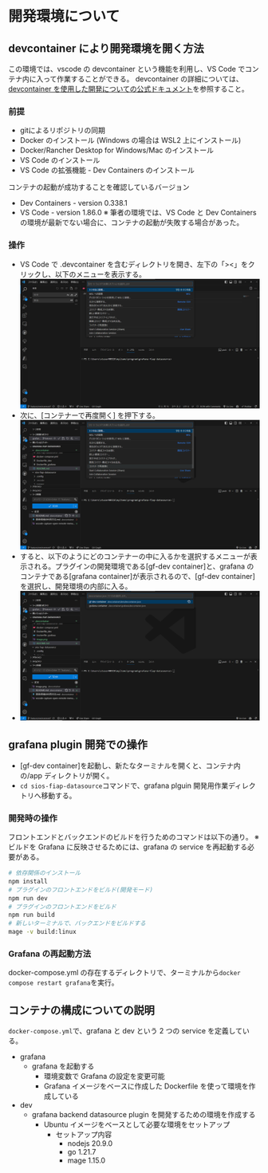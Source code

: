 # 開発環境について

## devcontainer により開発環境を開く方法

この環境では、vscode の devcontainer という機能を利用し、VS Code でコンテナ内に入って作業することができる。
devcontainer の詳細については、[devcontainer を使用した開発についての公式ドキュメント](https://code.visualstudio.com/docs/devcontainers/containers)を参照すること。

### 前提
- gitによるリポジトリの同期
- Docker のインストール (Windows の場合は WSL2 上にインストール)
- Docker/Rancher Desktop for Windows/Mac のインストール
- VS Code のインストール
- VS Code の拡張機能 - Dev Containers のインストール

コンテナの起動が成功することを確認しているバージョン

- Dev Containers - version 0.338.1
- VS Code - version 1.86.0
  ※ 筆者の環境では、VS Code と Dev Containers の環境が最新でない場合に、コンテナの起動が失敗する場合があった。

### 操作

- VS Code で .devcontainer を含むディレクトリを開き、左下の「><」をクリックし、以下のメニューを表示する。
  ![リモートコンテナに接続するメニューを開く様子のキャプチャ](./images/vscode-capture-open-remote-menu.png)
- 次に、[コンテナーで再度開く] を押下する。
  ![コンテナで再度開く](./images/image.png)
- すると、以下のようにどのコンテナーの中に入るかを選択するメニューが表示される。プラグインの開発環境である[gf-dev container]と、grafana のコンテナである[grafana container]が表示されるので、[gf-dev container]を選択し、開発環境の内部に入る。
- ![コンテナの選択](./images/image-1.png)

## grafana plugin 開発での操作

- [gf-dev container]を起動し、新たなターミナルを開くと、コンテナ内の/app ディレクトリが開く。
- `cd sios-fiap-datasource`コマンドで、grafana plguin 開発用作業ディレクトリへ移動する。

### 開発時の操作

フロントエンドとバックエンドのビルドを行うためのコマンドは以下の通り。
※ビルドを Grafana に反映させるためには、grafana の service を再起動する必要がある。

```bash
# 依存関係のインストール
npm install
# プラグインのフロントエンドをビルド(開発モード)
npm run dev
# プラグインのフロントエンドをビルド
npm run build
# 新しいターミナルで、バックエンドをビルドする
mage -v build:linux
```

### Grafana の再起動方法

docker-compose.yml の存在するディレクトリで、ターミナルから`docker compose restart grafana`を実行。

## コンテナの構成についての説明

`docker-compose.yml`で、grafana と dev という 2 つの service を定義している。

- grafana
  - grafana を起動する
    - 環境変数で Grafana の設定を変更可能
    - Grafana イメージをベースに作成した Dockerfile を使って環境を作成している
- dev
  - grafana backend datasource plugin を開発するための環境を作成する
    - Ubuntu イメージをベースとして必要な環境をセットアップ
      - セットアップ内容
        - nodejs 20.9.0
        - go 1.21.7
        - mage 1.15.0